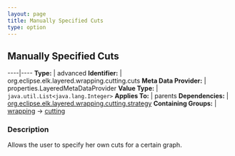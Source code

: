 ```yaml
---
layout: page
title: Manually Specified Cuts
type: option
---
```

## Manually Specified Cuts

----|----
**Type:** | advanced
**Identifier:** | org.eclipse.elk.layered.wrapping.cutting.cuts
**Meta Data Provider:** | properties.LayeredMetaDataProvider
**Value Type:** | `java.util.List<java.lang.Integer>`
**Applies To:** | parents
**Dependencies:** | [org.eclipse.elk.layered.wrapping.cutting.strategy](org-eclipse-elk-layered-wrapping-cutting-strategy)
**Containing Groups:** | [wrapping](org-eclipse-elk-layered-wrapping) -> [cutting](org-eclipse-elk-layered-wrapping-cutting)

### Description

Allows the user to specify her own cuts for a certain graph.
